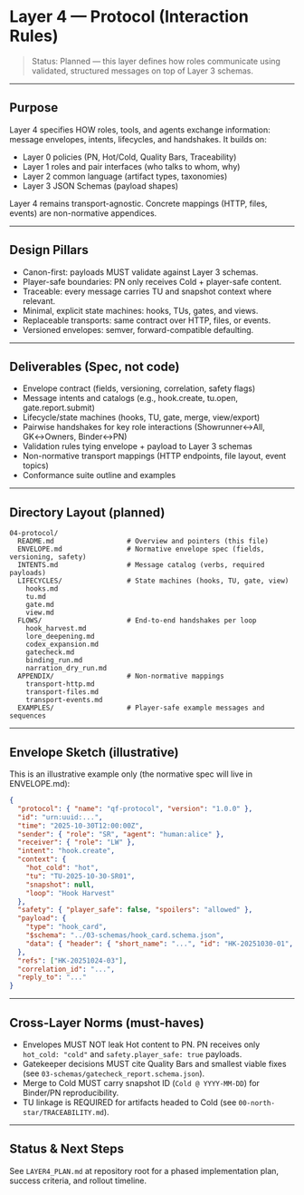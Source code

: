 # Layer 4 — Protocol (Interaction Rules)

> Status: Planned — this layer defines how roles communicate using validated, structured messages on top of Layer 3 schemas.

---

## Purpose

Layer 4 specifies HOW roles, tools, and agents exchange information: message envelopes, intents, lifecycles, and handshakes. It builds on:
- Layer 0 policies (PN, Hot/Cold, Quality Bars, Traceability)
- Layer 1 roles and pair interfaces (who talks to whom, why)
- Layer 2 common language (artifact types, taxonomies)
- Layer 3 JSON Schemas (payload shapes)

Layer 4 remains transport-agnostic. Concrete mappings (HTTP, files, events) are non-normative appendices.

---

## Design Pillars

- Canon-first: payloads MUST validate against Layer 3 schemas.
- Player-safe boundaries: PN only receives Cold + player-safe content.
- Traceable: every message carries TU and snapshot context where relevant.
- Minimal, explicit state machines: hooks, TUs, gates, and views.
- Replaceable transports: same contract over HTTP, files, or events.
- Versioned envelopes: semver, forward-compatible defaulting.

---

## Deliverables (Spec, not code)

- Envelope contract (fields, versioning, correlation, safety flags)
- Message intents and catalogs (e.g., hook.create, tu.open, gate.report.submit)
- Lifecycle/state machines (hooks, TU, gate, merge, view/export)
- Pairwise handshakes for key role interactions (Showrunner↔All, GK↔Owners, Binder↔PN)
- Validation rules tying envelope + payload to Layer 3 schemas
- Non-normative transport mappings (HTTP endpoints, file layout, event topics)
- Conformance suite outline and examples

---

## Directory Layout (planned)

```
04-protocol/
  README.md                  # Overview and pointers (this file)
  ENVELOPE.md                # Normative envelope spec (fields, versioning, safety)
  INTENTS.md                 # Message catalog (verbs, required payloads)
  LIFECYCLES/                # State machines (hooks, TU, gate, view)
    hooks.md
    tu.md
    gate.md
    view.md
  FLOWS/                     # End-to-end handshakes per loop
    hook_harvest.md
    lore_deepening.md
    codex_expansion.md
    gatecheck.md
    binding_run.md
    narration_dry_run.md
  APPENDIX/                  # Non-normative mappings
    transport-http.md
    transport-files.md
    transport-events.md
  EXAMPLES/                  # Player-safe example messages and sequences
```

---

## Envelope Sketch (illustrative)

This is an illustrative example only (the normative spec will live in ENVELOPE.md):

```json
{
  "protocol": { "name": "qf-protocol", "version": "1.0.0" },
  "id": "urn:uuid:...",
  "time": "2025-10-30T12:00:00Z",
  "sender": { "role": "SR", "agent": "human:alice" },
  "receiver": { "role": "LW" },
  "intent": "hook.create",
  "context": {
    "hot_cold": "hot",
    "tu": "TU-2025-10-30-SR01",
    "snapshot": null,
    "loop": "Hook Harvest"
  },
  "safety": { "player_safe": false, "spoilers": "allowed" },
  "payload": {
    "type": "hook_card",
    "$schema": "../03-schemas/hook_card.schema.json",
    "data": { "header": { "short_name": "...", "id": "HK-20251030-01", "status": "proposed", "raised_by": "SR", "tu": "TU-2025-10-30-SR01", "edited": "2025-10-30", "slice": "...", "snapshot_context": "Cold @ 2025-10-25" }, "classification": { "type_primary": "narrative", "bars_affected": ["Integrity"], "blocking": "no" }, "player_safe_summary": "...", "proposed_next_step": { "loop": "Lore Deepening", "owner_r": "LW", "accountable_a": "SR" }, "acceptance_criteria": ["..."] }
  },
  "refs": ["HK-20251024-03"],
  "correlation_id": "...",
  "reply_to": "..."
}
```

---

## Cross-Layer Norms (must-haves)

- Envelopes MUST NOT leak Hot content to PN. PN receives only `hot_cold: "cold"` and `safety.player_safe: true` payloads.
- Gatekeeper decisions MUST cite Quality Bars and smallest viable fixes (see `03-schemas/gatecheck_report.schema.json`).
- Merge to Cold MUST carry snapshot ID (`Cold @ YYYY-MM-DD`) for Binder/PN reproducibility.
- TU linkage is REQUIRED for artifacts headed to Cold (see `00-north-star/TRACEABILITY.md`).

---

## Status & Next Steps

See `LAYER4_PLAN.md` at repository root for a phased implementation plan, success criteria, and rollout timeline.

